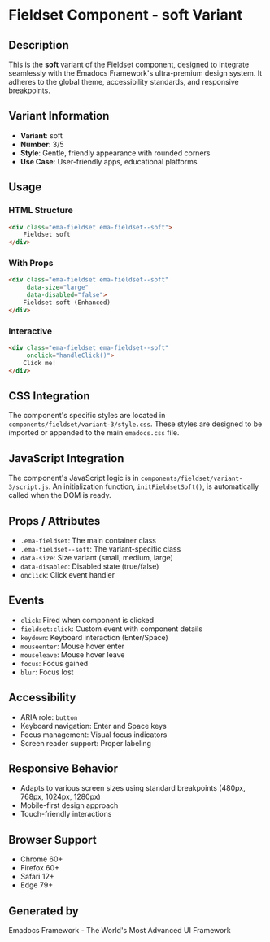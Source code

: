 # Fieldset Component - soft Variant

## Description
This is the **soft** variant of the Fieldset component, designed to integrate seamlessly with the Emadocs Framework's ultra-premium design system. It adheres to the global theme, accessibility standards, and responsive breakpoints.

## Variant Information
- **Variant**: soft
- **Number**: 3/5
- **Style**: Gentle, friendly appearance with rounded corners
- **Use Case**: User-friendly apps, educational platforms

## Usage

### HTML Structure
```html
<div class="ema-fieldset ema-fieldset--soft">
    Fieldset soft
</div>
```

### With Props
```html
<div class="ema-fieldset ema-fieldset--soft" 
     data-size="large" 
     data-disabled="false">
    Fieldset soft (Enhanced)
</div>
```

### Interactive
```html
<div class="ema-fieldset ema-fieldset--soft" 
     onclick="handleClick()">
    Click me!
</div>
```

## CSS Integration
The component's specific styles are located in `components/fieldset/variant-3/style.css`. These styles are designed to be imported or appended to the main `emadocs.css` file.

## JavaScript Integration
The component's JavaScript logic is in `components/fieldset/variant-3/script.js`. An initialization function, `initFieldsetSoft()`, is automatically called when the DOM is ready.

## Props / Attributes
- `.ema-fieldset`: The main container class
- `.ema-fieldset--soft`: The variant-specific class
- `data-size`: Size variant (small, medium, large)
- `data-disabled`: Disabled state (true/false)
- `onclick`: Click event handler

## Events
- `click`: Fired when component is clicked
- `fieldset:click`: Custom event with component details
- `keydown`: Keyboard interaction (Enter/Space)
- `mouseenter`: Mouse hover enter
- `mouseleave`: Mouse hover leave
- `focus`: Focus gained
- `blur`: Focus lost

## Accessibility
- ARIA role: `button`
- Keyboard navigation: Enter and Space keys
- Focus management: Visual focus indicators
- Screen reader support: Proper labeling

## Responsive Behavior
- Adapts to various screen sizes using standard breakpoints (480px, 768px, 1024px, 1280px)
- Mobile-first design approach
- Touch-friendly interactions

## Browser Support
- Chrome 60+
- Firefox 60+
- Safari 12+
- Edge 79+

## Generated by
Emadocs Framework - The World's Most Advanced UI Framework

